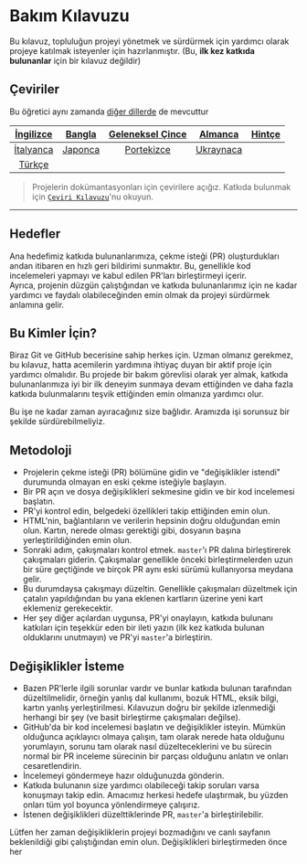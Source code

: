 # Bakım Kılavuzu

Bu kılavuz, topluluğun projeyi yönetmek ve sürdürmek için yardımcı olarak projeye katılmak isteyenler için hazırlanmıştır. (Bu, **ilk kez katkıda bulunanlar** için bir kılavuz değildir)

## Çeviriler

Bu öğretici aynı zamanda [diğer dillerde](translations/README.md) de mevcuttur

| [İngilizce](maintainer_guide.md)   | [Bangla](translations/maintainer_guide/maintainer_guide.ben.md) | [Geleneksel Çince](/translations/maintainer_guide/maintainer_guide.zho-tc.md) | [Almanca](translations/maintainer_guide/maintainer_guide.ger.md) | [Hintçe](translations/maintainer_guide/maintainer_guide.hin.md) |
| :---: | :---: | :---: | :---: | :---: |
| [İtalyanca](translations/maintainer_guide/maintainer_guide.ita.md) | [Japonca](translations/maintainer_guide/maintainer_guide.jpn.md) | [Portekizce](translations/maintainer_guide/maintainer_guide.por.md) | [Ukraynaca](/translations/maintainer_guide/maintainer_guide.ukr.md) |
| [Türkçe](translations/maintainer_guide/maintainer_guide.tur.md) |

> Projelerin dokümantasyonları için çevirilere açığız. Katkıda bulunmak için [`Çeviri Kılavuzu`](translations/README.md)'nu okuyun.

---

## Hedefler

Ana hedefimiz katkıda bulunanlarımıza, çekme isteği (PR) oluşturdukları andan itibaren en hızlı geri bildirimi sunmaktır. Bu, genellikle kod incelemeleri yapmayı ve kabul edilen PR'ları birleştirmeyi içerir.  
Ayrıca, projenin düzgün çalıştığından ve katkıda bulunanlarımız için ne kadar yardımcı ve faydalı olabileceğinden emin olmak da projeyi sürdürmek anlamına gelir.

## Bu Kimler İçin?

Biraz Git ve GitHub becerisine sahip herkes için. Uzman olmanız gerekmez, bu kılavuz, hatta acemilerin yardımına ihtiyaç duyan bir aktif proje için yardımcı olmalıdır. Bu projede bir bakım görevlisi olarak yer almak, katkıda bulunanlarımıza iyi bir ilk deneyim sunmaya devam ettiğinden ve daha fazla katkıda bulunmalarını teşvik ettiğinden emin olmanıza yardımcı olur.

Bu işe ne kadar zaman ayıracağınız size bağlıdır. Aramızda işi sorunsuz bir şekilde sürdürebilmeliyiz.

## Metodoloji

- Projelerin çekme isteği (PR) bölümüne gidin ve "değişiklikler istendi" durumunda olmayan en eski çekme isteğiyle başlayın.
- Bir PR açın ve dosya değişiklikleri sekmesine gidin ve bir kod incelemesi başlatın.
- PR'yi kontrol edin, belgedeki özellikleri takip ettiğinden emin olun.
- HTML'nin, bağlantıların ve verilerin hepsinin doğru olduğundan emin olun. Kartın, nerede olması gerektiği gibi, dosyanın başına yerleştirildiğinden emin olun.
- Sonraki adım, çakışmaları kontrol etmek. `master`'ı PR dalına birleştirerek çakışmaları giderin. Çakışmalar genellikle önceki birleştirmelerden uzun bir süre geçtiğinde ve birçok PR aynı eski sürümü kullanıyorsa meydana gelir.
- Bu durumdaysa çakışmayı düzeltin. Genellikle çakışmaları düzeltmek için çatalın yapıldığından bu yana eklenen kartların üzerine yeni kart eklemeniz gerekecektir.
- Her şey diğer açılardan uygunsa, PR'yi onaylayın, katkıda bulunanı katkıları için teşekkür eden bir ileti yazın (ilk kez katkıda bulunan olduklarını unutmayın) ve PR'yi `master`'a birleştirin.

## Değişiklikler İsteme

- Bazen PR'lerle ilgili sorunlar vardır ve bunlar katkıda bulunan tarafından düzeltilmelidir, örneğin yanlış dal kullanımı, bozuk HTML, eksik bilgi, kartın yanlış yerleştirilmesi. Kılavuzun doğru bir şekilde izlenmediği herhangi bir şey (ve basit birleştirme çakışmaları değilse).
- GitHub'da bir kod incelemesi başlatın ve değişiklikler isteyin. Mümkün olduğunca açıklayıcı olmaya çalışın, tam olarak nerede hata olduğunu yorumlayın, sorunu tam olarak nasıl düzelteceklerini ve bu sürecin normal bir PR inceleme sürecinin bir parçası olduğunu anlatın ve onları cesaretlendirin.
- İncelemeyi göndermeye hazır olduğunuzda gönderin.
- Katkıda bulunanın size yardımcı olabileceği takip soruları varsa konuşmayı takip edin. Amacımız herkesi hedefe ulaştırmak, bu yüzden onları tüm yol boyunca yönlendirmeye çalışırız.
- İstenen değişiklikleri düzelttiklerinde PR, `master`'a birleştirilebilir.

Lütfen her zaman değişikliklerin projeyi bozmadığını ve canlı sayfanın beklenildiği gibi çalıştığından emin olun. Değişiklikleri birleştirmeden önce her
